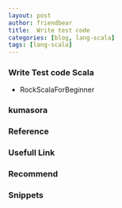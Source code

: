 ```yaml
---
layout: post
author: friendbear
title:  Write test code
categories: [blog, lang-scala]
tags: [lang-scala]
---
```


### Write Test code Scala
- RockScalaForBeginner

### kumasora

### Reference

### Usefull Link
### Recommend

### Snippets
